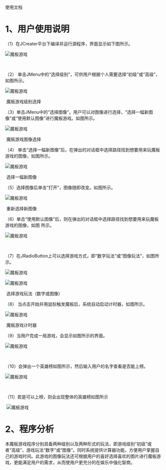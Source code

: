 使用文档

# 1、用户使用说明

（1）在JCreater平台下编译并运行源程序，界面显示如下图所示。

![魔板游戏](图片\Picture6.png)

​                                                       

（2） 单击JMenu中的“选择级别”，可供用户根据个人需要选择“初级”或“高级”，如图所示。

![魔板游戏](图片\Picture7.png)

​                                                   魔板游戏级别选择

（3）单击JMenu中的“选择图像”，用户可以对图像进行选择，“选择一幅新图像”或“使用默认图像”进行魔板游戏。如图所示。

![魔板游戏](图片\Picture8.png)

​                                                   魔板游戏图像选择

（4） 单击“选择一幅新图像”后，在弹出的对话框中选择路径找到想要用来玩魔板游戏的图像，如图所示。

![魔板游戏](图片\Picture9.png)

​                                                   选择一幅新图像

（5）选择图像后单击“打开”，图像随即改变。如图所示。

![魔板游戏](图片\Picture10.png)

​                                                      重新选择新图像

（6）单击“使用默认图像”后，则在弹出的对话框中选择路径找到想要用来玩魔板游戏的图像，如图 所示。

![魔板游戏](图片\Picture11.png)

​                                                       

（7）在JRadioButton上可以选择游戏方式，即“数字玩法”或“图像玩法”，如图所示。

![魔板游戏](图片\Picture12.png)

![魔板游戏](图片\Picture12.1.png)



​                                                选择游戏玩法（数字或图像）

（8） 当点击开始并用鼠标触发魔板后，系统自动启动计时器，如图所示。

![魔板游戏](图片\Picture13.png)

​                                                     魔板游戏计时器

（9）当用户完成一局游戏，会显示如图所示的界面。

![魔板游戏](图片\Picture14.png)

​                                                          

（10）会弹出一个英雄榜如图所示，然后输入用户的名字查看是否能上榜。

![魔板游戏](图片\Picture15.png)

​                                                        

（11）若是可以上榜，则会出现整体的英雄榜如图所示



​              ![魔板游戏](图片\Picture16.png)                                                





# 2、程序分析

本魔板游戏程序分别具备两种级别以及两种形式的玩法，即游戏级别“初级”或者“高级”，游戏玩法“数字”或“图像”。同时系统提供计算器功能，方便用户掌握自己的游戏时间。此游戏的图像玩法还可根据用户的喜好选择喜欢的图片进行魔板游戏，更能满足用户的需求，从而使用户更充分的在娱乐中强化智商。





